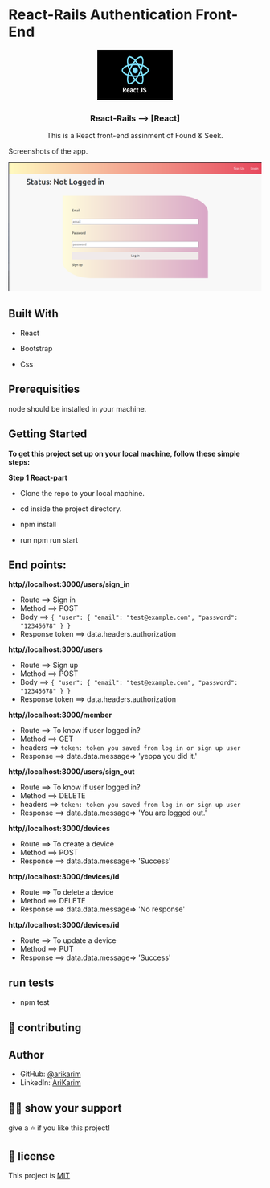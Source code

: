 # React-Rails Authentication Front-End

<p align="center">
    <img src="src/images/react.png" alt="Logo" width="150" height="100">
  <h3 align="center">React-Rails --> [React]</h3>

  <p align="center">
This is a React front-end assinment of Found & Seek.
  </p>
</p

## Screenshots of the app.

![image](./src/images/screen.png)

## Built With

- React

- Bootstrap

- Css

## Prerequisities

node should be installed in your machine.

## Getting Started

**To get this project set up on your local machine, follow these simple steps:**

**Step 1 React-part**<br>

- Clone the repo to your local machine.

- cd inside the project directory.

- npm install

- run npm run start

## End points:

**http//localhost:3000/users/sign_in**

- Route ==> Sign in
- Method ==> POST
- Body ==> `{ "user": { "email": "test@example.com", "password": "12345678" } }`
- Response token ==> data.headers.authorization

**http//localhost:3000/users**

- Route ==> Sign up
- Method ==> POST
- Body ==> `{ "user": { "email": "test@example.com", "password": "12345678" } }`
- Response token ==> data.headers.authorization

**http//localhost:3000/member**

- Route ==> To know if user logged in?
- Method ==> GET
- headers ==> `token: token you saved from log in or sign up user`
- Response ==> data.data.message=> 'yeppa you did it.'

**http//localhost:3000/users/sign_out**

- Route ==> To know if user logged in?
- Method ==> DELETE
- headers ==> `token: token you saved from log in or sign up user`
- Response ==> data.data.message=> 'You are logged out.'

**http//localhost:3000/devices**

- Route ==> To create a device
- Method ==> POST
- Response ==> data.data.message=> 'Success'

**http//localhost:3000/devices/id**

- Route ==> To delete a device
- Method ==> DELETE
- Response ==> data.data.message=> 'No response'

**http//localhost:3000/devices/id**

- Route ==> To update a device
- Method ==> PUT
- Response ==> data.data.message=> 'Success'

## run tests

- npm test

## 🤝 contributing

## Author

- GitHub: [@arikarim](https://github.com/arikarim)
- LinkedIn: [AriKarim](https://www.linkedin.com/in/ari-karim-523bb81b3)

## 🙋‍♂ show your support

give a ⭐️ if you like this project!

## 📝 license

This project is [MIT](lisenced)
